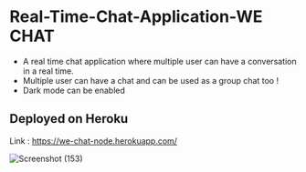 # Real-Time-Chat-Application-WE CHAT
* A real time chat application where multiple user can have a conversation in a real time.
* Multiple user can have a chat and can be used as a group chat too !
* Dark mode can be enabled 


## Deployed on Heroku 
Link :  https://we-chat-node.herokuapp.com/

![Screenshot (153)](https://user-images.githubusercontent.com/68746461/117673595-8e113500-b1c8-11eb-953d-c128a109b401.png)
